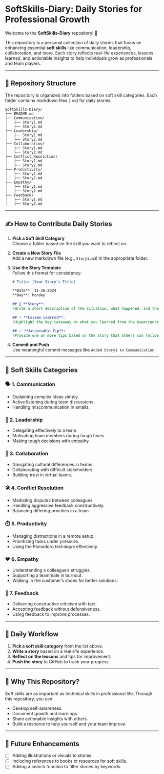 # **SoftSkills-Diary: Daily Stories for Professional Growth**

Welcome to the **SoftSkills-Diary** repository! 🎯  

This repository is a personal collection of daily stories that focus on enhancing essential **soft skills** like communication, leadership, collaboration, and more. Each story reflects real-life experiences, lessons learned, and actionable insights to help individuals grow as professionals and team players.

---

## 📂 **Repository Structure**

The repository is organized into folders based on soft skill categories. Each folder contains markdown files (`.md`) for daily stories.

```
SoftSkills-Diary/
├── README.md
├── Communication/
│   ├── Story1.md
│   ├── Story2.md
├── Leadership/
│   ├── Story1.md
│   ├── Story2.md
├── Collaboration/
│   ├── Story1.md
│   ├── Story2.md
├── Conflict_Resolution/
│   ├── Story1.md
│   ├── Story2.md
├── Productivity/
│   ├── Story1.md
│   ├── Story2.md
├── Empathy/
│   ├── Story1.md
│   ├── Story2.md
├── Feedback/
│   ├── Story1.md
│   ├── Story2.md
```

---

## ✍️ **How to Contribute Daily Stories**

1. **Pick a Soft Skill Category**  
   Choose a folder based on the skill you want to reflect on.

2. **Create a New Story File**  
   Add a new markdown file (e.g., `Story1.md`) in the appropriate folder.

3. **Use the Story Template**  
   Follow this format for consistency:

   ```markdown
   # Title: [Your Story's Title]

   **Date**: 11-26-2024  
   **Day**: Monday

   ## 📝 **Story**:
   [Write a short description of the situation, what happened, and the context.]

   ## 💡 **Lesson Learned**:
   [Highlight the key takeaway or what you learned from the experience.]

   ## ✅ **Actionable Tip**:
   [Provide one or more tips based on the story that others can follow.]one or more tips based on the story that others can follow.]
   ```

4. **Commit and Push**  
   Use meaningful commit messages like `Added Story1 to Communication`.

---

## 📘 **Soft Skills Categories**

### 🗣️ **1. Communication**
- Explaining complex ideas simply.
- Active listening during team discussions.
- Handling miscommunication in emails.

### 🌟 **2. Leadership**
- Delegating effectively to a team.
- Motivating team members during tough times.
- Making tough decisions with empathy.

### 🤝 **3. Collaboration**
- Navigating cultural differences in teams.
- Collaborating with difficult stakeholders.
- Building trust in virtual teams.

### 🛠️ **4. Conflict Resolution**
- Mediating disputes between colleagues.
- Handling aggressive feedback constructively.
- Balancing differing priorities in a team.

### ⏱️ **5. Productivity**
- Managing distractions in a remote setup.
- Prioritizing tasks under pressure.
- Using the Pomodoro technique effectively.

### ❤️ **6. Empathy**
- Understanding a colleague’s struggles.
- Supporting a teammate in burnout.
- Walking in the customer’s shoes for better solutions.

### 📢 **7. Feedback**
- Delivering constructive criticism with tact.
- Accepting feedback without defensiveness.
- Using feedback to improve processes.

---

## 📅 **Daily Workflow**

1. **Pick a soft skill category** from the list above.  
2. **Write a story** based on a real-life experience.  
3. **Reflect on the lessons** and tips for improvement.  
4. **Push the story** to GitHub to track your progress.

---

## 🌟 **Why This Repository?**

Soft skills are as important as technical skills in professional life. Through this repository, you can:  
- Develop self-awareness.  
- Document growth and learnings.  
- Share actionable insights with others.  
- Build a resource to help yourself and your team improve.  

---

## 🔗 **Future Enhancements**
- [ ] Adding illustrations or visuals to stories.  
- [ ] Including references to books or resources for soft skills.  
- [ ] Adding a search function to filter stories by keywords.  
```
